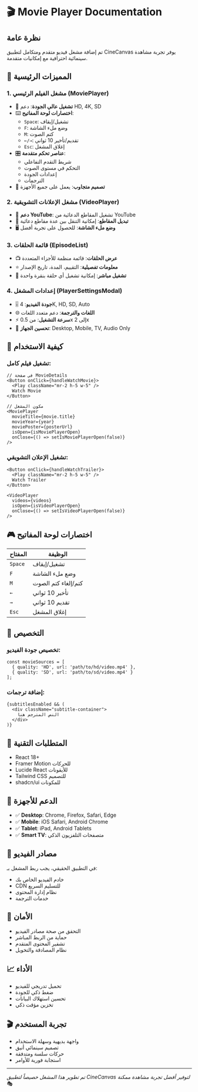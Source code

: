 # 🎬 Movie Player Documentation

## نظرة عامة

تم إضافة مشغل فيديو متقدم ومتكامل لتطبيق CineCanvas يوفر تجربة مشاهدة سينمائية احترافية مع إمكانيات متقدمة.

## 🌟 المميزات الرئيسية

### 1. **مشغل الفيلم الرئيسي (MoviePlayer)**
- 🎯 **تشغيل عالي الجودة**: دعم HD, 4K, SD
- ⌨️ **اختصارات لوحة المفاتيح**: 
  - `Space`: تشغيل/إيقاف
  - `F`: وضع ملء الشاشة
  - `M`: كتم الصوت
  - `←/→`: تقديم/تأخير 10 ثواني
  - `Esc`: إغلاق المشغل
- 🎛️ **عناصر تحكم متقدمة**: 
  - شريط التقدم التفاعلي
  - التحكم في مستوى الصوت
  - إعدادات الجودة
  - الترجمات
- 📱 **تصميم متجاوب**: يعمل على جميع الأجهزة

### 2. **مشغل الإعلانات التشويقية (VideoPlayer)**
- 🎥 **دعم YouTube**: تشغيل المقاطع الدعائية من YouTube
- 🔄 **تبديل المقاطع**: إمكانية التنقل بين عدة مقاطع دعائية
- 🖥️ **وضع ملء الشاشة**: للحصول على تجربة أفضل

### 3. **قائمة الحلقات (EpisodeList)**
- 📺 **عرض الحلقات**: قائمة منظمة للأجزاء المتعددة
- ⭐ **معلومات تفصيلية**: التقييم، المدة، تاريخ الإصدار
- 🎯 **تشغيل مباشر**: إمكانية تشغيل أي حلقة بنقرة واحدة

### 4. **إعدادات المشغل (PlayerSettingsModal)**
- 🎚️ **جودة الفيديو**: 4K, HD, SD, Auto
- 🌐 **اللغات والترجمة**: دعم متعدد اللغات
- ⚡ **سرعة التشغيل**: من 0.5x إلى 2x
- 📱 **تحسين الجهاز**: Desktop, Mobile, TV, Audio Only

## 🚀 كيفية الاستخدام

### تشغيل فيلم كامل:
```tsx
// في صفحة MovieDetails
<Button onClick={handleWatchMovie}>
  <Play className="mr-2 h-5 w-5" />
  Watch Movie
</Button>

// مكون المشغل
<MoviePlayer
  movieTitle={movie.title}
  movieYear={year}
  moviePoster={posterUrl}
  isOpen={isMoviePlayerOpen}
  onClose={() => setIsMoviePlayerOpen(false)}
/>
```

### تشغيل الإعلان التشويقي:
```tsx
<Button onClick={handleWatchTrailer}>
  <Play className="mr-2 h-5 w-5" />
  Watch Trailer
</Button>

<VideoPlayer
  videos={videos}
  isOpen={isVideoPlayerOpen}
  onClose={() => setIsVideoPlayerOpen(false)}
/>
```

## 🎮 اختصارات لوحة المفاتيح

| المفتاح | الوظيفة |
|---------|---------|
| `Space` | تشغيل/إيقاف |
| `F` | وضع ملء الشاشة |
| `M` | كتم/إلغاء كتم الصوت |
| `←` | تأخير 10 ثواني |
| `→` | تقديم 10 ثواني |
| `Esc` | إغلاق المشغل |

## 🎨 التخصيص

### تخصيص جودة الفيديو:
```tsx
const movieSources = [
  { quality: 'HD', url: 'path/to/hd/video.mp4' },
  { quality: 'SD', url: 'path/to/sd/video.mp4' }
];
```

### إضافة ترجمات:
```tsx
{subtitlesEnabled && (
  <div className="subtitle-container">
    النص المترجم هنا
  </div>
)}
```

## 🔧 المتطلبات التقنية

- React 18+
- Framer Motion للحركات
- Lucide React للأيقونات
- Tailwind CSS للتصميم
- shadcn/ui للمكونات

## 📱 الدعم للأجهزة

- ✅ **Desktop**: Chrome, Firefox, Safari, Edge
- ✅ **Mobile**: iOS Safari, Android Chrome
- ✅ **Tablet**: iPad, Android Tablets
- ✅ **Smart TV**: متصفحات التلفزيون الذكي

## 🎯 مصادر الفيديو

في التطبيق الحقيقي، يجب ربط المشغل بـ:
- خادم الفيديو الخاص بك
- CDN للتسليم السريع
- نظام إدارة المحتوى
- خدمات الترجمة

## 🔐 الأمان

- التحقق من صحة مصادر الفيديو
- حماية من الربط المباشر
- تشفير المحتوى المتقدم
- نظام المصادقة والتخويل

## 📈 الأداء

- تحميل تدريجي للفيديو
- ضغط ذكي للجودة
- تحسين استهلاك البيانات
- تخزين مؤقت ذكي

## 🎬 تجربة المستخدم

- واجهة بديهية وسهلة الاستخدام
- تصميم سينمائي أنيق
- حركات سلسة ومتدفقة
- استجابة فورية للأوامر

---

*تم تطوير هذا المشغل خصيصاً لتطبيق CineCanvas لتوفير أفضل تجربة مشاهدة ممكنة* 🎭

